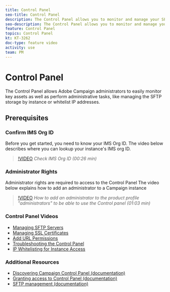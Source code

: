```yaml
---
title: Control Panel
seo-title: Control Panel
description: The Control Panel allows you to monitor and manage your SFTP storage by instance and whitelist IP addresses.
seo-description: The Control Panel allows you to monitor and manage your SFTP storage by instance and whitelist IP addresses.
feature: Control Panel
topics: Control Panel
kt: KT-3262
doc-type: feature video
activity: use
team: PM
---
```


# Control Panel

The Control Panel allows Adobe Campaign administrators to easily monitor key assets as well as perform administrative tasks, like managing the SFTP storage by instance or whitelist IP addresses.

## Prerequisites

### Confirm IMS Org ID

Before you get started, you need to know your IMS Org ID. The video below describes where you can lookup your instance's IMS org ID.

>[!VIDEO](https://video.tv.adobe.com/v/27183?quality=12)
*Check IMS Org ID (00:26 min)*

### Administrator Rights

Administrator rights are required to access to the Control Panel 
The video below explains how to add an administrator to a Campaign instance

>[!VIDEO](https://video.tv.adobe.com/v/27147?quality=12)
*How to add an administrator to the product profile "administrators" to be able to use the Control panel (01:03 min)*

### Control Panel Videos

* [Managing SFTP Servers](/help/acc/monitoring-campaign-classic/control-panel/managing-sftp-servers.md)
* [Managing SSL Certificates](/help/acc/monitoring-campaign-classic/control-panel/managing-ssl-certificates.md)
* [Add URL Permissions](/help/acc/monitoring-campaign-classic/control-panel/adding-url-permissions.md)
* [Troubleshooting the Control Panel](/help/acc/monitoring-campaign-classic/control-panel/trouble-shooting.md)
* [IP Whitelisting for Instance Access](/help/acc/monitoring-campaign-classic/control-panel/ip-whitelisting.md)

### Additional Resources

* [Discovering Campaign Control Panel (documentation)](https://helpx.adobe.com/campaign/kb/control-panel-overview.html)
* [Granting access to Control Panel (documentation)](https://helpx.adobe.com/campaign/kb/control-panel-access.html)
* [SFTP management (documentation)](https://helpx.adobe.com/campaign/kb/control-panel-sftp.html)
  